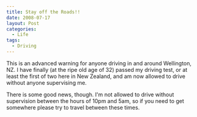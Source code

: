 ```yaml
---
title: Stay off the Roads!!
date: 2008-07-17
layout: Post
categories:
  - Life
tags:
  - Driving
---
```


This is an advanced warning for anyone driving in and around Wellington, NZ. I have finally (at the ripe old age of 32) passed my driving test, or at least the first of two here in New Zealand, and am now allowed to drive without anyone supervising me.

<!-- more -->

There is some good news, though. I'm not allowed to drive without supervision between the hours of 10pm and 5am, so if you need to get somewhere please try to travel between these times.
